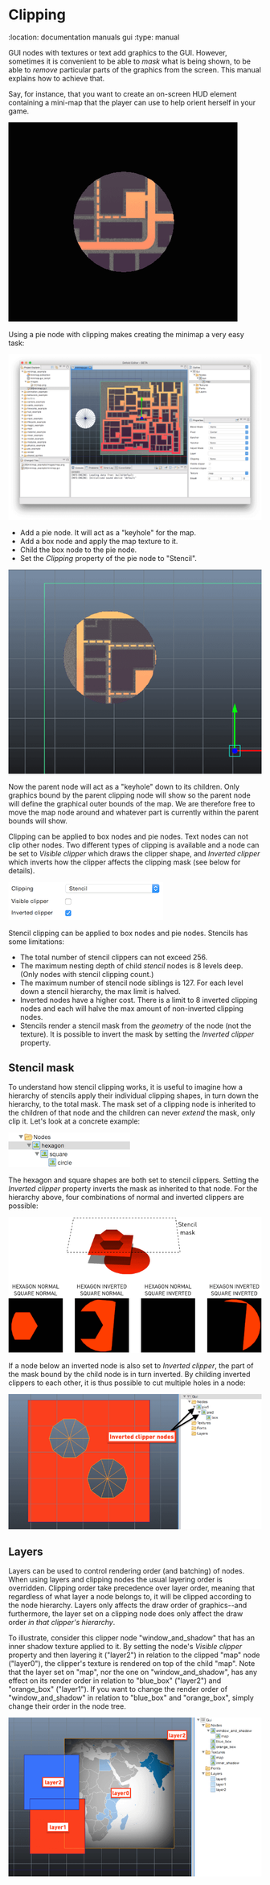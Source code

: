 Clipping
========
:location: documentation manuals gui
:type: manual

GUI nodes with textures or text add graphics to the GUI. However, sometimes it is convenient to be able to _mask_ what is being shown, to be able to _remove_ particular parts of the graphics from the screen. This manual explains how to achieve that. 

Say, for instance, that you want to create an on-screen HUD element containing a mini-map that the player can use to help orient herself in your game.

![Minimap HUD](images/clipping/clipping_minimap.png)

Using a pie node with clipping makes creating the minimap a very easy task:

![Making the minimap](images/clipping/clipping_making_minimap.png)

- Add a pie node. It will act as a "keyhole" for the map.
- Add a box node and apply the map texture to it.
- Child the box node to the pie node.
- Set the *Clipping* property of the pie node to "Stencil".

![Clipping preview](images/clipping/clipping_preview.png)

Now the parent node will act as a "keyhole" down to its children. Only graphics bound by the parent clipping node will show so the parent node will define the graphical outer bounds of the map. We are therefore free to move the map node around and whatever part is currently within the parent bounds will show.

Clipping can be applied to box nodes and pie nodes. Text nodes can not clip other nodes. Two different types of clipping is available and a node can be set to *Visible clipper* which draws the clipper shape, and *Inverted clipper* which inverts how the clipper affects the clipping mask (see below for details).

![Clipping properties](images/clipping/clipping_properties.png)

Stencil clipping can be applied to box nodes and pie nodes. Stencils has some limitations:

- The total number of stencil clippers can not exceed 256.
- The maximum nesting depth of child _stencil_ nodes is 8 levels deep. (Only nodes with stencil clipping count.)
- The maximum number of stencil node siblings is 127. For each level down a stencil hierarchy, the max limit is halved.
- Inverted nodes have a higher cost. There is a limit to 8 inverted clipping nodes and each will halve the max amount of non-inverted clipping nodes.
- Stencils render a stencil mask from the _geometry_ of the node (not the texture). It is possible to invert the mask by setting the *Inverted clipper* property.

## Stencil mask

To understand how stencil clipping works, it is useful to imagine how a hierarchy of stencils apply their individual clipping shapes, in turn down the hierarchy, to the total mask. The mask set of a clipping node is inherited to the children of that node and the children can never _extend_ the mask, only clip it. Let's look at a concrete example:

![Clipping hierarchy](images/clipping/clipping_hierarchy.png)

The hexagon and square shapes are both set to stencil clippers. Setting the *Inverted clipper* property inverts the mask as inherited to that node. For the hierarchy above, four combinations of normal and inverted clippers are possible:

![Stencil masks](images/clipping/clipping_stencil_masks.png)

If a node below an inverted node is also set to *Inverted clipper*, the part of the mask bound by the child node is in turn inverted. By childing inverted clippers to each other, it is thus possible to cut multiple holes in a node:

![Two inverters cutting a node](images/clipping/clipping_two_inverters.png)

## Layers

Layers can be used to control rendering order (and batching) of nodes. When using layers and clipping nodes the usual layering order is overridden. Clipping order take precedence over layer order, meaning that regardless of what layer a node belongs to, it will be clipped according to the node hierarchy. Layers only affects the draw order of graphics--and furthermore, the layer set on a clipping node does only affect the draw order _in that clipper's hierarchy_.

To illustrate, consider this clipper node "window_and_shadow" that has an inner shadow texture applied to it. By setting the node's *Visible clipper* property and then layering it ("layer2") in relation to the clipped "map" node ("layer0"), the clipper's texture is rendered on top of the child "map". Note that the layer set on "map", nor the one on "window_and_shadow", has any effect on its render order in relation to "blue_box" ("layer2") and "orange_box" ("layer1"). If you want to change the render order of "window_and_shadow" in relation to "blue_box" and "orange_box", simply change their order in the node tree.

![Layers and clipping](images/clipping/clipping_layers.png)

